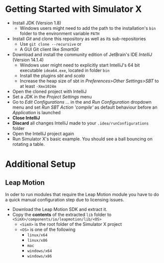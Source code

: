 # Getting Started with Simulator X

- Install JDK (Version 1.8)
	- Windows users might need to add the path to the installation's ```bin``` folder to the environment variable ```PATH```
- Install _Git_ and clone this repository as well as its sub-repositories
	- Use ```git clone --recursive``` or
	- A GUI Git client like _SmartGit_
- Download and install the community edition of JetBrain's IDE _IntelliJ_ (Version 14.1.4)
	- Windows user might need to explicitly start IntelliJ's 64 bit executable ```idea64.exe```, located in folder ```bin```
	- Install the plugins _sbt_ and _scala_
	- Increase the heap size of sbt in _Preferences>Other Settings>SBT_ to at least ```-Xmx1024m```
- Open the cloned project with IntelliJ
- Set a JDK in the _Project Settings_ menu
- Go to _Edit Configurations ..._ in the and _Run Configuration_ dropdown menu and set _Run SBT Action 'compile'_ as default behaviour before an _Application_ is launched
- __Close IntelliJ__
- __Discard__ all changes IntelliJ made to your ```.idea/runConfigurations``` folder
- Open the IntelliJ project again
- Run Simulator X's basic example. You should see a ball bouncing on rotating a table.

# Additional Setup

## Leap Motion

In oder to run modules that require the Leap Motion module you have to do a quick manual configuration step due to licensing issues.

- Download the Leap Motion SDK and extract it.
- Copy the __contents__ of the extracted ```lib``` folder to ```<SimX>/components/io/leapmotion/lib/<OS>```
	- ```<SimX>``` is the root folder of the Simulator X project
	- ```<OS>``` is one of the following
		- ```linux/x64```
		- ```linux/x86```
		- ```mac```
		- ```windows/x64```
		- ```windows/x86```